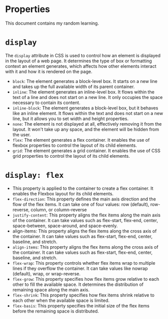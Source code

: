 # Properties

This document contains my random learning.


# `display`

The `display` attribute in CSS is used to control how an element is displayed in the layout of a web page. 
It determines the type of box or formatting context an element generates, which affects how other 
elements interact with it and how it is rendered on the page.

- `block`: The element generates a block-level box. It starts on a new line and takes up the full 
  available width of its parent container.
- `inline`: The element generates an inline-level box. It flows within the text of a line and does 
  not start on a new line. It only occupies the space necessary to contain its content.
- `inline-block`: The element generates a block-level box, but it behaves like an inline element. 
  It flows within the text and does not start on a new line, but it allows you to set width and height properties.
- `none`: The element is not displayed at all, effectively removing it from the layout. It won't take up any 
  space, and the element will be hidden from the user.
- `flex`: The element generates a flex container. It enables the use of flexbox properties to control the 
  layout of its child elements.
- `grid`: The element generates a grid container. It enables the use of CSS grid properties to control the 
  layout of its child elements.



# `display: flex`

- This property is applied to the container to create a flex container. It enables the Flexbox layout 
  for its child elements.
- `flex-direction`: This property defines the main axis direction and the flow of the flex items. 
  It can take one of four values: row (default), row-reverse, column, or column-reverse
- `justify-content`: This property aligns the flex items along the main axis of the container. It can take 
  values such as flex-start, flex-end, center, space-between, space-around, and space-evenly.
- align-items: This property aligns the flex items along the cross axis of the container. It can take values 
  such as flex-start, flex-end, center, baseline, and stretch.
- `align-items`: This property aligns the flex items along the cross axis of the container. It can take 
  values such as flex-start, flex-end, center, baseline, and stretch.
- `flex-wrap`: This property controls whether flex items wrap to multiple lines if they overflow the container. 
  It can take values like nowrap (default), wrap, or wrap-reverse.
- `flex-grow`: This property specifies how flex items grow relative to each other to fill the available 
  space. It determines the distribution of remaining space along the main axis.
- `flex-shrink`: This property specifies how flex items shrink relative to each other when the available 
  space is limited.
- `flex-basis`: This property specifies the initial size of the flex items before the remaining space is 
  distributed.

